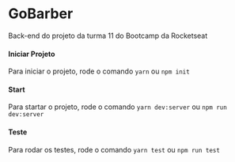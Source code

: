 # GoBarber

Back-end do projeto da turma 11 do Bootcamp da Rocketseat

#### Iniciar Projeto

Para iniciar o projeto, rode o comando `yarn` ou `npm init`

#### Start

Para startar o projeto, rode o comando `yarn dev:server` ou `npm run dev:server`

#### Teste

Para rodar os testes, rode o comando `yarn test` ou `npm run test`
